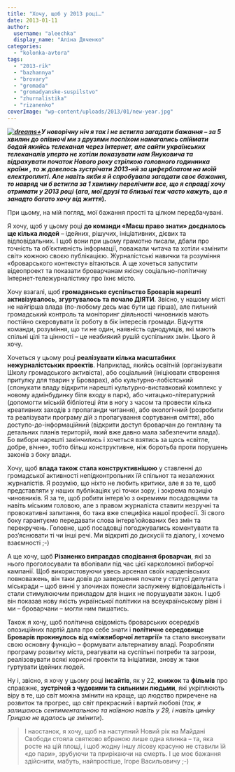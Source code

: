 ```yaml
---
title: "Хочу, щоб у 2013 році…"
date: 2013-01-11
author: 
  username: "aleechka"
  display_name: "Аліна Дяченко"
categories: 
  - "kolonka-avtora"
tags: 
  - "2013-rik"
  - "bazhannya"
  - "brovary"
  - "gromada"
  - "gromadyanske-suspilstvo"
  - "zhurnalistika"
  - "rizanenko"
coverImage: "wp-content/uploads/2013/01/new-year.jpg"
---
```


_**[![](https://mpz.brovary.org/wp-content/uploads/2013/01/dreams-.jpg "dreams+")](https://mpz.brovary.org/wp-content/uploads/2013/01/dreams-.jpg)У новорічну ніч я так і не встигла загадати бажання – за 5 хвилин до опівночі ми з друзями поспіхом намагались спіймати бодай якийсь телеканал через Інтернет, але сайти українських телеканалів уперто не хотіли показувати нам Януковича та відрахувати початок Нового року стрілкою головного годинника країни , то ж довелось зустрічати 2013-ий за циферблатом на моїй електроплиті. Але навіть якби я й спробувала загадати своє бажання, то навряд чи б встигла за 1 хвилину перелічити все, що я справді хочу отримати у 2013 році**_ **(_ага, мої друзі та близькі теж часто кажуть, що я занадто багато хочу від життя_).**

При цьому, на мій погляд, мої бажання прості та цілком передбачувані.

Я хочу, щоб у цьому році **до команди «Маєш право знати» доєдналось** **ще кілька людей** – ідейних, рішучих, ініціативних, дієвих та відповідальних. І щоб вони при цьому грамотно писали, дбали про точність та об’єктивність інформації, поважали читача та хотіли «змінити світ» кожною своєю публікацією. Журналістські навички та розуміння «броварського контексту» вітаються. А ще хочеться запустити відеопроект та показати броварчанам якісну соціально-політичну Інтернет-тележурналістику про їхнє місто.

Хочу взагалі, щоб **громадянське суспільство Броварів нарешті активізувалось**, **згуртувалось** **та** **почало ДІЯТИ**. Звісно, у нашому місті не найгірша влада (по-любому десь має бути ще гірша), але пильний громадський контроль та моніторинг діяльності чиновників мають постійно скеровувати їх роботу в бік інтересів громади. Відчуття команди, розуміння, що ти не один, наявність однодумців, які мають спільні цілі та цінності – це неабиякий рушій суспільних змін. Цього й хочу.

Хочеться у цьому році **реалізувати кілька масштабних нежурналістських проектів**. Наприклад, якийсь освітній (організувати Школу громадського активіста), або соціальний (ініціювати створення притулку для тварин у Броварах), або культурно-лобістський (спонукати владу відкрити нарешті культурно-виставковий комплекс у новому адмінбудинку біля входу в парк), або читацько-літературний (допомогти міській бібліотеці йти в ногу з часом та провести кілька креативних заходів з пропаганди читання), або екологічний (розробити та реалізувати програму дій з пропагування сортування сміття), або доступо-до-інформаційний (відкрити доступ броварчан до генплану та детальних планів територій, який вже давно мала забезпечити влада). Бо вибори нарешті закінчились і хочеться взятись за щось «світле, добре, вічне», тобто більш конструктивне, ніж боротьба проти порушень законів з боку влади.

Хочу, щоб **влада також стала конструктивнішою** у ставленні до громадської активності непідконтрольних їй спільнот та незалежних журналістів. Я розумію, що ніхто не любить критики, але я за те, щоб представляти у наших публікаціях усі точки зору, і зокрема позицію чиновників. Я за те, щоб робити інтерв’ю з окремими посадовцями та навіть міським головою, але з правом журналіста ставити незручні та провокативні запитання, бо така вже специфіка нашої професії. Зі свого боку гарантуємо передавати слова інтерв’юйованих без змін та перекручень. Головне, щоб посадовці погоджувались коментувати та роз’яснювати ті чи інші речі. Ми відкриті до дискусії та діалогу, і хочемо взаємності ;-)

А ще хочу, щоб **Різаненко виправдав сподівання броварчан**, які за нього проголосували та вболівали під час цієї карколомної виборчої кампанії. Щоб використовуючи увесь арсенал своїх нардепівських повноважень, він таки довів до завершення почате у статусі депутата міськради – щоб винні у злочинах понесли заслужену відповідальність і стали стимулюючим прикладом для інших не порушувати закон. І щоб він показав нову якість української політики на всеукраїнському рівні і ми – броварчани – могли ним пишатись.

Також я хочу, щоб політична свідомість броварських осередків опозиційних партій дала про себе знати і **політичне середовище Броварів прокинулось від «міжвиборчої летаргії»** та стало виконувати свою основну функцію – формувати альтернативу владі. Розробляти програму розвитку міста, реагувати на суспільні потреби та загрози, реалізовувати всякі корисні проекти та ініціативи, знову ж таки гуртувати ідейних людей.

Ну і, звісно, я хочу у цьому році **інсайтів**, як у 22, **книжок** та **фільмів** про справжнє, **зустрічей з чудовими та сильними людьми**, які укріплюють віру в те, що світ можна змінити на краще, що людство приречене на розвиток та прогрес, що світ прекрасний і вартий любові (_так, я залишаюсь сентиментальною та наївною навіть у 29, і навіть циніку Грицаю не вдалось це змінити_).

> І наостанок, я хочу, щоб на наступний Новий рік на Майдані Свободи стояла святково вбраною лише одна ялинка – та, яка росте на цій площі, і щоб жодну іншу лісову красуню не ставили їй «до пари», зрубуючи та прирікаючи на смерть. І це моє бажання здійснити, мабуть, найпростіше, Ігоре Васильовичу ;-)

